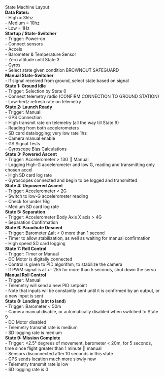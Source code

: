 State Machine Layout\
**Data Rates:**\
  	- High = 35hz\
  	- Medium = 10hz\
 	- Low = 1Hz\
**Startup / State-Switcher**\
	- Trigger: Power-on\
	- Connect sensors\
	- Accels\
	- Barometer & Temperature Sensor\
	- Zero altitude until State 3\
	- Gyros\
	- Select state given condition BROWNOUT SAFEGUARD\
**Manual State-Switcher**\
	- If signal received from ground, select state based on signal\
**State 1: Ground Idle**\
	- Trigger: Selection by State 0\
	- Connect telemetry radio (CONFIRM CONNECTION TO GROUND STATION)\
	- Low-hertz refresh rate on telemetry\
**State 2: Launch Ready**\
	- Trigger: Manual\
	- GPS Connection\
	- High transmit rate on telemetry (all the way till State 9)\
	- Reading from both accelerometers\
	- SD card datalogging; very low rate 1hz\
	- Camera manual enable\
	- GS Signal Tests\
	- Gyroscope Bias Calculations\
**State 3: Powered Ascent**\
	- Trigger: Accelerometer > 13G || Manual\
	- Logging High-G accelerometer and low G,  reading and transmitting only chosen accel\
	- High SD card log rate\
	- Gyroscopes connected and begin to be logged and transmitted\
**State 4: Unpowered Ascent**\
	- Trigger: Accelerometer < 2G\
	- Switch to low-G accelerometer reading\
	- Check for under 16g\
	- Medium SD card log rate\
**State 5: Separation**\
	- Trigger: Accelerometer Body Axis X axis > 4G\
	- Separation Confirmation\
**State 6: Parachute Descent**\
	- Trigger: Barometer Δalt < 0 more than 1 second\
	- Timer to allow stabilization, as well as waiting for manual confirmation\
	- High speed SD card logging\
**State 7: Roll Control**\
	- Trigger: Timer or Manual\
	- DC Motor is digitally connected\
	- Control is given to PID algorithm, to stabilize the camera\
	- If PWM signal is at +- 255 for more than 5 seconds, shut down the servo\
**Manual Roll Control**\
	- Trigger: Manual\
	- Telemetry will send a new PID setpoint\
	- Note that inputs wll be constantly sent until it is confirmed by an output, or a new input is sent\
**State 8: Landing (abt to land)**\
	- Trigger: Barometer < 50m\
	- Camera manual disable, or automatically disabled when switched to State 9\
	- DC Motor disabled\
	- Telemetry transmit rate is medium\
	- SD logging rate is medium\
**State 9: Mission Complete**\
	- Trigger: <2.5° degrees of movement, barometer < 20m, for 5 seconds, time since flight greater than 1 minute || manual\
	- Sensors disconnected after 10 seconds in this state\
	- GPS sends location much more slowly now\
	- Telemetry transmit rate is low\
	- SD logging rate is 0
